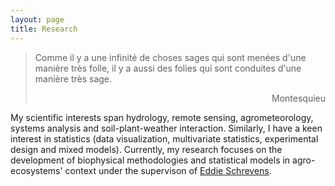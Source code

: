 ```yaml
---
layout: page
title: Research
---
```


> Comme il y a une infinité de choses sages qui sont menées d'une manière très folle, il y a aussi des folies qui sont conduites d'une manière très sage.
> <div style="text-align: right"> Montesquieu </div>

My scientific interests span hydrology, remote sensing, agrometeorology, systems analysis and soil-plant-weather interaction. Similarly, I have a keen interest in statistics (data visualization, multivariate statistics, experimental design and mixed models). Currently, my research focuses on the development of biophysical methodologies and statistical models in agro-ecosystems' context under the supervison of [Eddie Schrevens](https://www.kuleuven.be/wieiswie/en/person/00009933).


